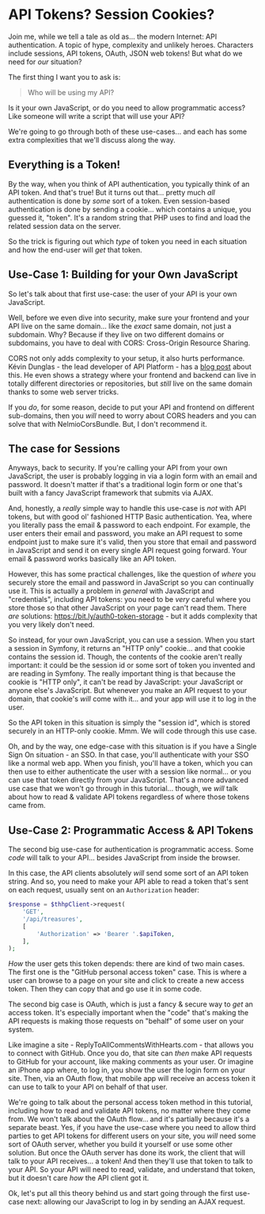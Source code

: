 # API Tokens? Session Cookies?

Join me, while we tell a tale as old as... the modern Internet: API authentication.
A topic of hype, complexity and unlikely heroes. Characters include sessions,
API tokens, OAuth, JSON web tokens! But what do we need for *our* situation?

The first thing I want you to ask is:

> Who will be using my API?

Is it your own JavaScript, or do you need to allow programmatic access? Like someone
will write a script that will use your API?

We're going to go through both of these use-cases... and each has some extra
complexities that we'll discuss along the way.

## Everything is a Token!

By the way, when you think of API authentication, you typically think of an API token.
And that's true! But it turns out that... pretty much *all* authentication is done
by *some* sort of a token. Even session-based authentication is done by sending
a cookie... which contains a unique, you guessed it, "token". It's a random string
that PHP uses to find and load the related session data on the server.

So the trick is figuring out which *type* of token you need in each situation and
how the end-user will *get* that token.

## Use-Case 1: Building for your Own JavaScript

So let's talk about that first use-case: the user of your API is your own JavaScript.

Well, before we even dive into security, make sure your frontend and your API live
on the same domain... like the *exact* same domain, not just a subdomain. Why?
Because if they live on two different domains or subdomains, you have to deal with
CORS: Cross-Origin Resource Sharing.

CORS not only adds complexity to your setup, it also hurts performance. Kévin
Dunglas - the lead developer of API Platform - has a
[blog post](https://dunglas.dev/2022/01/preventing-cors-preflight-requests-using-content-negotiation/)
about this. He even shows a strategy where your frontend and backend can live
in totally different directories or repositories, but *still* live on the same domain
thanks to some web server tricks.

If you *do*, for some reason, decide to put your API and frontend on different
sub-domains, then you *will* need to worry about CORS headers and you can solve that
with NelmioCorsBundle. But, I don't recommend it.

## The case for Sessions

Anyways, back to security. If you're calling your API from your own JavaScript,
the user is probably logging in via a login form with an email and password. It
doesn't matter if that's a traditional login form or one that's built with a fancy
JavaScript framework that submits via AJAX.

And, honestly, a *really* simple way to handle this use-case is *not* with API
tokens, but with good ol' fashioned HTTP Basic authentication. Yea, where you
literally pass the email & password to each endpoint. For example, the user enters
their email and password, you make an API request to some endpoint just to make
sure it's valid, then you store that email and password in JavaScript and send it
on every single API request going forward. Your email & password works basically
like an API token.

However, this has some practical challenges, like the question of *where*
you securely store the email and password in JavaScript so you can continually
use it. This is actually a problem in *general* with JavaScript and "credentials",
including API tokens: you need to be *very* careful where you store those so that
other JavaScript on your page can't read them. There *are* solutions:
https://bit.ly/auth0-token-storage - but it adds complexity that you very likely
don't need.

So instead, for your own JavaScript, you can use a session. When you start a session
in Symfony, it returns an "HTTP only" cookie... and that cookie contains the session
id. Though, the contents of the cookie aren't really important: it could be the
session id or some sort of token you invented and are reading in Symfony. The really
important thing is that because the cookie is "HTTP only", it can't be read by
JavaScript: your JavaScript or anyone else's JavaScript. But whenever you make an
API request to your domain, that cookie's *will* come with it... and your app will
use it to log in the user.

So the API token in this situation is simply the "session id", which is stored
securely in an HTTP-only cookie. Mmm. We will code through this use case.

Oh, and by the way, one edge-case with this situation is if you have a Single Sign
On situation - an SSO. In that case, you'll authenticate with your SSO like a normal
web app. When you finish, you'll have a token, which you can then use to
either authenticate the user with a session like normal... or you can use that token
directly from your JavaScript. That's a more advanced use case that we won't go
through in this tutorial... though, we *will* talk about how to read & validate
API tokens regardless of where those tokens came from.

## Use-Case 2: Programmatic Access & API Tokens

The second big use-case for authentication is programmatic access. Some *code* will
talk to your API... besides JavaScript from inside the browser.

In this case, the API clients absolutely *will* send some sort of an API token string.
And so, you need to make your API able to read a token that's sent on each request,
usually sent on an `Authorization` header:

```php
$response = $thhpClient->request(
    'GET',
    '/api/treasures',
    [
        'Authorization' => 'Bearer '.$apiToken,
    ],
);
```

*How* the user gets this token depends: there are kind of two main cases. The first
one is the "GitHub personal access token" case. This is where a user can browse
to a page on your site and click to create a new access token. Then they can
copy that and go use it in some code.

The second big case is OAuth, which is just a fancy & secure way to *get* an access
token. It's especially important when the "code" that's making the API requests is
making those requests on "behalf" of some user on your system.

Like imagine a site - ReplyToAllCommentsWithHearts.com - that  allows you to connect
with GitHub. Once you do, that site can *then* make API requests to GitHub for your
account, like making comments as your user. Or imagine an iPhone app where, to log
in, you show the user the login form on your site. Then, via an OAuth flow, that
mobile app will receive an access token it can use to talk to your API on behalf
of that user.

We're going to talk about the personal access token method in this tutorial, including
how to read and validate API tokens, no matter where they come from. We won't talk
about the OAuth flow... and it's partially because it's a separate beast. Yes, if
you have the use-case where you need to allow third parties to get API tokens
for different users on your site, you *will* need some sort of OAuth server, whether
you build it yourself or use some other solution. But once the OAuth server has done
its work, the client that will talk to your API receives... a token! And then they'll
use that token to talk to your API. So your API will need to read, validate, and
understand that token, but it doesn't care *how* the API client got it.

Ok, let's put all this theory behind us and start going through the first use-case
next: allowing our JavaScript to log in by sending an AJAX request.
